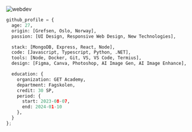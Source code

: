 ![webdev](https://github.com/stiantha/stiantha/assets/132207909/bac8f9c2-37e8-4abc-ba59-fa6c384ad9ec)

```python
github_profile = {
  age: 27,
  origin: [Grefsen, Oslo, Norway],
  passion: [UI Design, Responsive Web Design, New Technologies],

  stack: [MongoDB, Express, React, Node],
  code: [Javascript, Typescript, Python, .NET],
  tools: [Node, Docker, Git, VS, VS Code, Termius],
  design: [Figma, Canva, Photoshop, AI Image Gen, AI Image Enhance],

  education: {
    organization: GET Academy,
    department: Fagskolen,
    credit: 30 SP,
    period: {
      start: 2023-08-07,
      end: 2024-01-10
    },
  }
};

```
